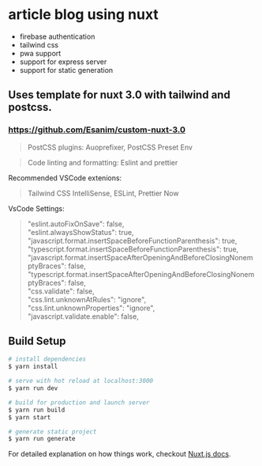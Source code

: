 # article blog using nuxt
- firebase authentication
- tailwind css
- pwa support
- support for express server 
- support for static generation

## Uses template for nuxt 3.0 with tailwind and postcss.
### https://github.com/Esanim/custom-nuxt-3.0

> PostCSS plugins: Auoprefixer, PostCSS Preset Env

> Code linting and formatting: Eslint and prettier

Recommended VSCode extenions:
> Tailwind CSS IntelliSense, ESLint, Prettier Now

VsCode Settings:  
>  "eslint.autoFixOnSave": false,  
>  "eslint.alwaysShowStatus": true,  
>  "javascript.format.insertSpaceBeforeFunctionParenthesis": true,  
>  "typescript.format.insertSpaceBeforeFunctionParenthesis": true,  
>  "javascript.format.insertSpaceAfterOpeningAndBeforeClosingNonemptyBraces": false,  
>  "typescript.format.insertSpaceAfterOpeningAndBeforeClosingNonemptyBraces": false,  
>  "css.validate": false,  
>  "css.lint.unknownAtRules": "ignore",  
>  "css.lint.unknownProperties": "ignore",  
>  "javascript.validate.enable": false,  

## Build Setup

``` bash
# install dependencies
$ yarn install

# serve with hot reload at localhost:3000
$ yarn run dev

# build for production and launch server
$ yarn run build
$ yarn start

# generate static project
$ yarn run generate
```

For detailed explanation on how things work, checkout [Nuxt.js docs](https://nuxtjs.org).
